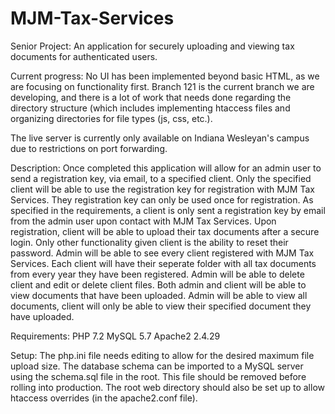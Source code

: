# MJM-Tax-Services
Senior Project: An application for securely uploading and viewing tax documents for authenticated users.

Current progress: No UI has been implemented beyond basic HTML, as we are focusing on functionality first. Branch 121 is the current branch we are developing, and there is a lot of work that needs done regarding the directory structure (which includes implementing htaccess files and organizing directories for file types (js, css, etc.).

The live server is currently only available on Indiana Wesleyan's campus due to restrictions on port forwarding.

Description: Once completed this application will allow for an admin user to send a registration key, via email, to a specified client. Only the specified client will be able to use the registration key for registration with MJM Tax Services. They registration key can only be used once for registration. As specified in the requirements, a client is only sent a registration key by email from the admin user upon contact with MJM Tax Services. Upon registration, client will be able to upload their tax documents after a secure login. Only other functionality given client is the ability to reset their password. Admin will be able to see every client registered with MJM Tax Services. Each client will have their seperate folder with all tax documents from every year they have been registered. Admin will be able to delete client and edit or delete client files. Both admin and client will be able to view documents that have been uploaded. Admin will be able to view all documents, client will only be able to view their specified document they have uploaded.

Requirements: 
PHP 7.2
MySQL 5.7
Apache2 2.4.29

Setup: The php.ini file needs editing to allow for the desired maximum file upload size. The database schema can be imported to a MySQL server using the schema.sql file in the root. This file should be removed before rolling into production. The root web directory should also be set up to allow htaccess overrides (in the apache2.conf file). 
